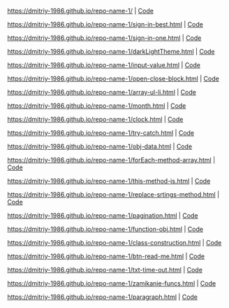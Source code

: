https://dmitriy-1986.github.io/repo-name-1/ | <a href="https://github.com/Dmitriy-1986/repo-name-1/blob/master/index.html">Code</a>

https://dmitriy-1986.github.io/repo-name-1/sign-in-best.html | <a href="https://github.com/Dmitriy-1986/repo-name-1/blob/master/sign-in-best.html">Code</a>

https://dmitriy-1986.github.io/repo-name-1/sign-in-one.html | <a href="https://github.com/Dmitriy-1986/repo-name-1/blob/master/sign-in-one.html">Code</a>

https://dmitriy-1986.github.io/repo-name-1/darkLightTheme.html | <a href="https://github.com/Dmitriy-1986/repo-name-1/blob/master/darkLightTheme.html">Code</a>

https://dmitriy-1986.github.io/repo-name-1/input-value.html | <a href="https://github.com/Dmitriy-1986/repo-name-1/blob/master/input-value.html">Code</a>

https://dmitriy-1986.github.io/repo-name-1/open-close-block.html | <a href="https://github.com/Dmitriy-1986/repo-name-1/blob/master/open-close-block.html">Code</a>

https://dmitriy-1986.github.io/repo-name-1/array-ul-li.html | <a href="https://github.com/Dmitriy-1986/repo-name-1/blob/master/array-ul-li.html">Code</a>

https://dmitriy-1986.github.io/repo-name-1/month.html | <a href="https://github.com/Dmitriy-1986/repo-name-1/blob/master/month.html">Code</a>

https://dmitriy-1986.github.io/repo-name-1/clock.html | <a href="https://github.com/Dmitriy-1986/repo-name-1/blob/master/clock.html">Code</a>

https://dmitriy-1986.github.io/repo-name-1/try-catch.html | <a href="https://github.com/Dmitriy-1986/repo-name-1/blob/master/try-catch.html">Code</a>

https://dmitriy-1986.github.io/repo-name-1/obj-data.html | <a href="https://github.com/Dmitriy-1986/repo-name-1/blob/master/obj-data.html">Code</a>

https://dmitriy-1986.github.io/repo-name-1/forEach-method-array.html  | <a href="https://github.com/Dmitriy-1986/repo-name-1/blob/master/forEach-method-array.html ">Code</a>

 https://dmitriy-1986.github.io/repo-name-1/this-method-js.html  | <a href="https://github.com/Dmitriy-1986/repo-name-1/blob/master/this-method-js.html ">Code</a>

https://dmitriy-1986.github.io/repo-name-1/replace-srtings-method.html  | <a href="https://github.com/Dmitriy-1986/repo-name-1/blob/master/replace-srtings-method.html ">Code</a>

https://dmitriy-1986.github.io/repo-name-1/pagination.html  | <a href="https://github.com/Dmitriy-1986/repo-name-1/blob/master/pagination.html ">Code</a> 

https://dmitriy-1986.github.io/repo-name-1/function-obj.html  | <a href="https://github.com/Dmitriy-1986/repo-name-1/blob/master/function-obj.html ">Code</a>

https://dmitriy-1986.github.io/repo-name-1/class-construction.html  | <a href="https://github.com/Dmitriy-1986/repo-name-1/blob/master/class-construction.html ">Code</a> 

https://dmitriy-1986.github.io/repo-name-1/btn-read-me.html  | <a href="https://github.com/Dmitriy-1986/repo-name-1/blob/master/btn-read-me.html ">Code</a>

https://dmitriy-1986.github.io/repo-name-1/txt-time-out.html  | <a href="https://github.com/Dmitriy-1986/repo-name-1/blob/master/txt-time-out.html ">Code</a> 

https://dmitriy-1986.github.io/repo-name-1/zamikanie-funcs.html  | <a href="https://github.com/Dmitriy-1986/repo-name-1/blob/master/zamikanie-funcs.html ">Code</a>

https://dmitriy-1986.github.io/repo-name-1/paragraph.html  | <a href="https://github.com/Dmitriy-1986/repo-name-1/blob/master/paragraph.html ">Code</a>
<!-- https://dmitriy-1986.github.io/repo-name-1/  | <a href="https://github.com/Dmitriy-1986/repo-name-1/blob/master/ ">Code</a> -->
<!-- https://dmitriy-1986.github.io/repo-name-1/  | <a href="https://github.com/Dmitriy-1986/repo-name-1/blob/master/ ">Code</a> -->
<!-- https://dmitriy-1986.github.io/repo-name-1/  | <a href="https://github.com/Dmitriy-1986/repo-name-1/blob/master/ ">Code</a> -->
<!-- https://dmitriy-1986.github.io/repo-name-1/  | <a href="https://github.com/Dmitriy-1986/repo-name-1/blob/master/ ">Code</a> -->
<!-- https://dmitriy-1986.github.io/repo-name-1/  | <a href="https://github.com/Dmitriy-1986/repo-name-1/blob/master/ ">Code</a> -->
<!-- https://dmitriy-1986.github.io/repo-name-1/  | <a href="https://github.com/Dmitriy-1986/repo-name-1/blob/master/ ">Code</a> -->
<!-- https://dmitriy-1986.github.io/repo-name-1/  | <a href="https://github.com/Dmitriy-1986/repo-name-1/blob/master/ ">Code</a> -->
<!-- https://dmitriy-1986.github.io/repo-name-1/  | <a href="https://github.com/Dmitriy-1986/repo-name-1/blob/master/ ">Code</a> -->
<!-- https://dmitriy-1986.github.io/repo-name-1/  | <a href="https://github.com/Dmitriy-1986/repo-name-1/blob/master/ ">Code</a> -->
<!-- https://dmitriy-1986.github.io/repo-name-1/  | <a href="https://github.com/Dmitriy-1986/repo-name-1/blob/master/ ">Code</a> -->
<!-- https://dmitriy-1986.github.io/repo-name-1/  | <a href="https://github.com/Dmitriy-1986/repo-name-1/blob/master/ ">Code</a> -->
